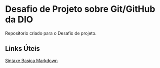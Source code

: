 # Desafio de Projeto sobre Git/GitHub da DIO
Repositorio criado para o Desafio de projeto.

## Links Úteis
[ Sintaxe Basica Markdown](https://www.markdownguide.org/basic-syntax/)
